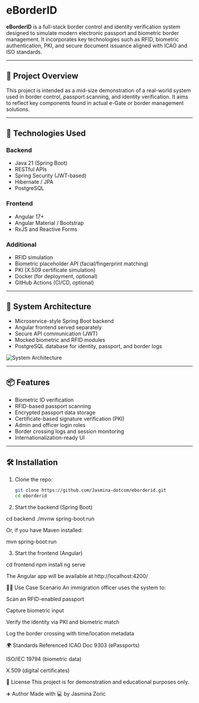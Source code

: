 # eBorderID

**eBorderID** is a full-stack border control and identity verification system designed to simulate modern electronic passport and biometric border management. It incorporates key technologies such as RFID, biometric authentication, PKI, and secure document issuance aligned with ICAO and ISO standards.

---

## 🚀 Project Overview

This project is intended as a mid-size demonstration of a real-world system used in border control, passport scanning, and identity verification. It aims to reflect key components found in actual e-Gate or border management solutions.

---

## 🧰 Technologies Used

### Backend
- Java 21 (Spring Boot)
- RESTful APIs
- Spring Security (JWT-based)
- Hibernate / JPA
- PostgreSQL

### Frontend
- Angular 17+
- Angular Material / Bootstrap
- RxJS and Reactive Forms

### Additional
- RFID simulation
- Biometric placeholder API (facial/fingerprint matching)
- PKI (X.509 certificate simulation)
- Docker (for deployment, optional)
- GitHub Actions (CI/CD, optional)

---

## 📐 System Architecture

- Microservice-style Spring Boot backend
- Angular frontend served separately
- Secure API communication (JWT)
- Mocked biometric and RFID modules
- PostgreSQL database for identity, passport, and border logs

![System Architecture](docs/architecture.png)

---

## 📦 Features

- Biometric ID verification
- RFID-based passport scanning
- Encrypted passport data storage
- Certificate-based signature verification (PKI)
- Admin and officer login roles
- Border crossing logs and session monitoring
- Internationalization-ready UI

---

## 🛠️ Installation

1. Clone the repo:
   ```bash
   git clone https://github.com/Jasmina-dotcom/eborderid.git
   cd eborderid

2. Start the backend (Spring Boot)

cd backend
./mvnw spring-boot:run

Or, if you have Maven installed:

mvn spring-boot:run

3. Start the frontend (Angular)

cd frontend
npm install
ng serve

The Angular app will be available at http://localhost:4200/

👩‍💻 Use Case Scenario
An immigration officer uses the system to:

Scan an RFID-enabled passport

Capture biometric input

Verify the identity via PKI and biometric match

Log the border crossing with time/location metadata

🌍 Standards Referenced
ICAO Doc 9303 (ePassports)

ISO/IEC 19794 (biometric data)

X.509 (digital certificates)

📄 License
This project is for demonstration and educational purposes only.

✈️ Author
Made with 💻 by Jasmina Zoric
